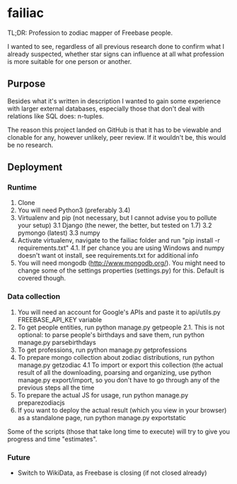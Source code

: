 # failiac
TL;DR: Profession to zodiac mapper of Freebase people.

I wanted to see, regardless of all previous research done to confirm what I already suspected, whether star signs can 
influence at all what profession is more suitable for one person or another.

## Purpose
Besides what it's written in description I wanted to gain some experience with larger external databases, especially 
those that don't deal with relations like SQL does: n-tuples.

The reason this project landed on GitHub is that it has to be viewable and clonable for any, however unlikely, peer review.
If it wouldn't be, this would be no research.

## Deployment

### Runtime
1. Clone
2. You will need Python3 (preferably 3.4)
3. Virtualenv and pip (not necessary, but I cannot advise you to pollute your setup)
3.1 Django (the newer, the better, but tested on 1.7)
3.2 pymongo (latest)
3.3 numpy
4. Activate virtualenv, navigate to the failiac folder and run "pip install -r requirements.txt"
4.1. If per chance you are using Windows and numpy doesn't want ot install, see requirements.txt for additional info
5. You will need mongodb (http://www.mongodb.org/). You might need to change some of the settings properties (settings.py) for this. Default is covered though.


### Data collection
1. You will need an account for Google's APIs and paste it to api/utils.py FREEBASE_API_KEY variable
2. To get people entities, run python manage.py getpeople
2.1. This is not optional: to parse people's birthdays and save them, run python manage.py parsebirthdays
3. To get professions, run python manage.py getprofessions
4. To prepare mongo collection about zodiac distributions, run python manage.py getzodiac
4.1 To import or export this collection (the actual result of all the downloading, poarsing and organizing, use python manage.py export/import, so you don't have to go through any of the previous steps all the time
5. To prepare the actual JS for usage, run python manage.py preparezodiacjs
6. If you want to deploy the actual result (which you view in your browser) as a standalone page, run python manage.py exportstatic

Some of the scripts (those that take long time to execute) will try to give you progress and time "estimates".

### Future
* Switch to WikiData, as Freebase is closing (if not closed already)
